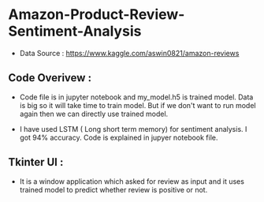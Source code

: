 # Amazon-Product-Review-Sentiment-Analysis

* Data Source : https://www.kaggle.com/aswin0821/amazon-reviews

## Code Overivew :

* Code file is in jupyter notebook and my_model.h5 is trained model. Data is big so it will take time to train model. But if we don't want to run model again then we can directly use trained model.

* I have used LSTM ( Long short term memory) for sentiment analysis. I got 94% accuracy. Code is explained in jupyer notebook file.

## Tkinter UI :

* It is a window application which asked for review as input and it uses trained model to predict whether review is positive or not. 
 
